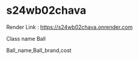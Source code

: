 # s24wb02chava
Render Link : https://s24wb02chava.onrender.com

Class name Ball

Ball_name,Ball_brand,cost

